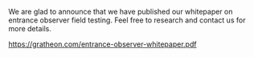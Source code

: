 We are glad to announce that we have published our whitepaper on entrance observer field testing. Feel free to research and contact us for more details.

https://gratheon.com/entrance-observer-whitepaper.pdf